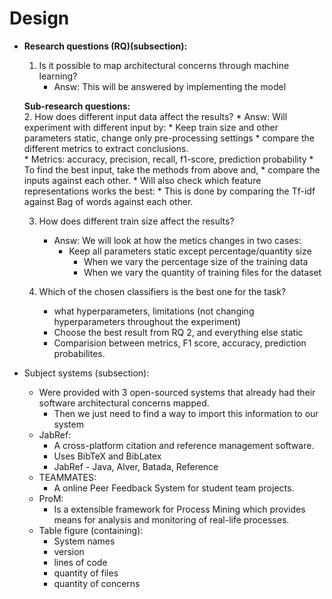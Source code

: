 # Design 

* __Research questions (RQ)(subsection):__
  1. Is it possible to map architectural concerns through machine learning?  
      * Answ: This will be answered by implementing the model


  __Sub-research questions:__  
  2. How does different input data affect the results?
      * Answ: Will experiment with different input by:
        * Keep train size and other parameters static, change only pre-processing settings 
        * compare the different metrics to extract conclusions.  
          * Metrics: accuracy, precision, recall, f1-score, prediction probability
        * To find the best input, take the methods from above and, 
          * compare the inputs against each other.
        * Will also check which feature representations works the best:
          * This is done by comparing the Tf-idf against Bag of words 
            against each other.
            
            
  3. How does different train size affect the results?
      * Answ: We will look at how the metics changes in two cases:
        * Keep all parameters static except percentage/quantity size
          * When we vary the percentage size of the training data
          * When we vary the quantity of training files for the dataset


  4. Which of the chosen classifiers is the best one for the task?
      * what hyperparameters, limitations (not changing hyperparameters throughout the experiment) 
      * Choose the best result from RQ 2, and everything else static
      * Comparision between metrics, F1 score, accuracy, prediction probabilites. 


* Subject systems (subsection):
    * Were provided with 3 open-sourced systems that already had their 
      software architectural concerns mapped.
      * Then we just need to find a way to import this information to our system
    * JabRef:
      * A cross-platform citation and reference management software.
      * Uses BibTeX and BibLatex
      * JabRef - Java, Alver, Batada, Reference
    * TEAMMATES:
      * A online Peer Feedback System for student team projects.
    * ProM:
      * Is a extensible framework for Process Mining which provides means for 
        analysis and monitoring of real-life processes.
    * Table figure (containing):
      * System names
      * version
      * lines of code
      * quantity of files
      * quantity of concerns

